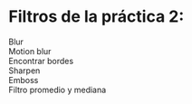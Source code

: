 # Filtros de la práctica 2:  
Blur  
Motion blur  
Encontrar bordes  
Sharpen  
Emboss  
Filtro promedio y mediana  
